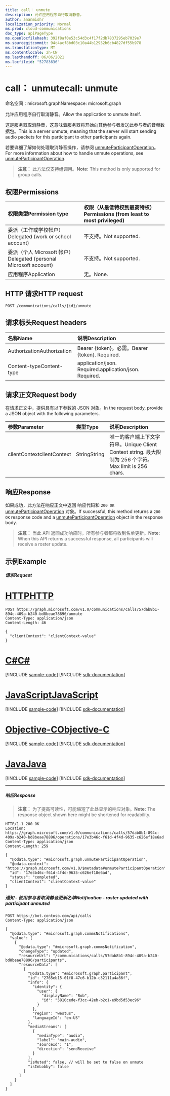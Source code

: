 ```yaml
---
title: call： unmute
description: 允许应用程序自行取消静音。
author: ananmishr
localization_priority: Normal
ms.prod: cloud-communications
doc_type: apiPageType
ms.openlocfilehash: 392f8af0e53c54d3c4f17f2db7837295eb7039e7
ms.sourcegitcommit: 94c4acf8bd03c10a44b12952b6cb4827df55b978
ms.translationtype: MT
ms.contentlocale: zh-CN
ms.lasthandoff: 06/06/2021
ms.locfileid: "52783636"
---
```

# <a name="call-unmute"></a><span data-ttu-id="13fc6-103">call： unmute</span><span class="sxs-lookup"><span data-stu-id="13fc6-103">call: unmute</span></span>

<span data-ttu-id="13fc6-104">命名空间：microsoft.graph</span><span class="sxs-lookup"><span data-stu-id="13fc6-104">Namespace: microsoft.graph</span></span>

<span data-ttu-id="13fc6-105">允许应用程序自行取消静音。</span><span class="sxs-lookup"><span data-stu-id="13fc6-105">Allow the application to unmute itself.</span></span>

<span data-ttu-id="13fc6-106">这是服务器取消静音，这意味着服务器将开始向其他参与者发送此参与者的音频数据包。</span><span class="sxs-lookup"><span data-stu-id="13fc6-106">This is a server unmute, meaning that the server will start sending audio packets for this participant to other participants again.</span></span>

<span data-ttu-id="13fc6-107">若要详细了解如何处理取消静音操作，请参阅 [unmuteParticipantOperation](../resources/unmuteParticipantoperation.md)。</span><span class="sxs-lookup"><span data-stu-id="13fc6-107">For more information about how to handle unmute operations, see [unmuteParticipantOperation](../resources/unmuteParticipantoperation.md).</span></span>

> <span data-ttu-id="13fc6-108">**注意：** 此方法仅支持组调用。</span><span class="sxs-lookup"><span data-stu-id="13fc6-108">**Note:** This method is only supported for group calls.</span></span>

## <a name="permissions"></a><span data-ttu-id="13fc6-109">权限</span><span class="sxs-lookup"><span data-stu-id="13fc6-109">Permissions</span></span>

| <span data-ttu-id="13fc6-110">权限类型</span><span class="sxs-lookup"><span data-stu-id="13fc6-110">Permission type</span></span>                        | <span data-ttu-id="13fc6-111">权限（从最低特权到最高特权）</span><span class="sxs-lookup"><span data-stu-id="13fc6-111">Permissions (from least to most privileged)</span></span> |
|:---------------------------------------|:--------------------------------------------|
| <span data-ttu-id="13fc6-112">委派（工作或学校帐户）</span><span class="sxs-lookup"><span data-stu-id="13fc6-112">Delegated (work or school account)</span></span>     | <span data-ttu-id="13fc6-113">不支持。</span><span class="sxs-lookup"><span data-stu-id="13fc6-113">Not supported.</span></span>                               |
| <span data-ttu-id="13fc6-114">委派（个人 Microsoft 帐户）</span><span class="sxs-lookup"><span data-stu-id="13fc6-114">Delegated (personal Microsoft account)</span></span> | <span data-ttu-id="13fc6-115">不支持。</span><span class="sxs-lookup"><span data-stu-id="13fc6-115">Not supported.</span></span>                               |
| <span data-ttu-id="13fc6-116">应用程序</span><span class="sxs-lookup"><span data-stu-id="13fc6-116">Application</span></span>                            | <span data-ttu-id="13fc6-117">无。</span><span class="sxs-lookup"><span data-stu-id="13fc6-117">None.</span></span>                                        |

## <a name="http-request"></a><span data-ttu-id="13fc6-118">HTTP 请求</span><span class="sxs-lookup"><span data-stu-id="13fc6-118">HTTP request</span></span>
<!-- { "blockType": "ignored" } -->
```http
POST /communications/calls/{id}/unmute
```

## <a name="request-headers"></a><span data-ttu-id="13fc6-119">请求标头</span><span class="sxs-lookup"><span data-stu-id="13fc6-119">Request headers</span></span>
| <span data-ttu-id="13fc6-120">名称</span><span class="sxs-lookup"><span data-stu-id="13fc6-120">Name</span></span>          | <span data-ttu-id="13fc6-121">说明</span><span class="sxs-lookup"><span data-stu-id="13fc6-121">Description</span></span>               |
|:--------------|:--------------------------|
| <span data-ttu-id="13fc6-122">Authorization</span><span class="sxs-lookup"><span data-stu-id="13fc6-122">Authorization</span></span> | <span data-ttu-id="13fc6-p101">Bearer {token}。必需。</span><span class="sxs-lookup"><span data-stu-id="13fc6-p101">Bearer {token}. Required.</span></span> |
| <span data-ttu-id="13fc6-125">Content-type</span><span class="sxs-lookup"><span data-stu-id="13fc6-125">Content-type</span></span> | <span data-ttu-id="13fc6-p102">application/json. Required.</span><span class="sxs-lookup"><span data-stu-id="13fc6-p102">application/json. Required.</span></span>|

## <a name="request-body"></a><span data-ttu-id="13fc6-128">请求正文</span><span class="sxs-lookup"><span data-stu-id="13fc6-128">Request body</span></span>
<span data-ttu-id="13fc6-129">在请求正文中，提供具有以下参数的 JSON 对象。</span><span class="sxs-lookup"><span data-stu-id="13fc6-129">In the request body, provide a JSON object with the following parameters.</span></span>

| <span data-ttu-id="13fc6-130">参数</span><span class="sxs-lookup"><span data-stu-id="13fc6-130">Parameter</span></span>      | <span data-ttu-id="13fc6-131">类型</span><span class="sxs-lookup"><span data-stu-id="13fc6-131">Type</span></span>    |<span data-ttu-id="13fc6-132">说明</span><span class="sxs-lookup"><span data-stu-id="13fc6-132">Description</span></span>|
|:---------------|:--------|:----------|
|<span data-ttu-id="13fc6-133">clientContext</span><span class="sxs-lookup"><span data-stu-id="13fc6-133">clientContext</span></span>|<span data-ttu-id="13fc6-134">String</span><span class="sxs-lookup"><span data-stu-id="13fc6-134">String</span></span>|<span data-ttu-id="13fc6-135">唯一的客户端上下文字符串。</span><span class="sxs-lookup"><span data-stu-id="13fc6-135">Unique Client Context string.</span></span> <span data-ttu-id="13fc6-136">最大限制为 256 个字符。</span><span class="sxs-lookup"><span data-stu-id="13fc6-136">Max limit is 256 chars.</span></span>|

## <a name="response"></a><span data-ttu-id="13fc6-137">响应</span><span class="sxs-lookup"><span data-stu-id="13fc6-137">Response</span></span>
<span data-ttu-id="13fc6-138">如果成功，此方法在响应正文中返回 响应代码和 `200 OK` [unmuteParticipantOperation](../resources/unmuteParticipantoperation.md) 对象。</span><span class="sxs-lookup"><span data-stu-id="13fc6-138">If successful, this method returns a `200 OK` response code and a [unmuteParticipantOperation](../resources/unmuteParticipantoperation.md) object in the response body.</span></span>

><span data-ttu-id="13fc6-139">**注意：** 当此 API 返回成功响应时，所有参与者都将收到名单更新。</span><span class="sxs-lookup"><span data-stu-id="13fc6-139">**Note:** When this API returns a successful response, all participants will receive a roster update.</span></span>

## <a name="example"></a><span data-ttu-id="13fc6-140">示例</span><span class="sxs-lookup"><span data-stu-id="13fc6-140">Example</span></span>

##### <a name="request"></a><span data-ttu-id="13fc6-141">请求</span><span class="sxs-lookup"><span data-stu-id="13fc6-141">Request</span></span>

# <a name="http"></a>[<span data-ttu-id="13fc6-142">HTTP</span><span class="sxs-lookup"><span data-stu-id="13fc6-142">HTTP</span></span>](#tab/http)
<!-- {
  "blockType": "request",
  "name": "call-unmute"
}-->
```http
POST https://graph.microsoft.com/v1.0/communications/calls/57dab8b1-894c-409a-b240-bd8beae78896/unmute
Content-Type: application/json
Content-Length: 46

{
  "clientContext": "clientContext-value"
}
```
# <a name="c"></a>[<span data-ttu-id="13fc6-143">C#</span><span class="sxs-lookup"><span data-stu-id="13fc6-143">C#</span></span>](#tab/csharp)
[!INCLUDE [sample-code](../includes/snippets/csharp/call-unmute-csharp-snippets.md)]
[!INCLUDE [sdk-documentation](../includes/snippets/snippets-sdk-documentation-link.md)]

# <a name="javascript"></a>[<span data-ttu-id="13fc6-144">JavaScript</span><span class="sxs-lookup"><span data-stu-id="13fc6-144">JavaScript</span></span>](#tab/javascript)
[!INCLUDE [sample-code](../includes/snippets/javascript/call-unmute-javascript-snippets.md)]
[!INCLUDE [sdk-documentation](../includes/snippets/snippets-sdk-documentation-link.md)]

# <a name="objective-c"></a>[<span data-ttu-id="13fc6-145">Objective-C</span><span class="sxs-lookup"><span data-stu-id="13fc6-145">Objective-C</span></span>](#tab/objc)
[!INCLUDE [sample-code](../includes/snippets/objc/call-unmute-objc-snippets.md)]
[!INCLUDE [sdk-documentation](../includes/snippets/snippets-sdk-documentation-link.md)]

# <a name="java"></a>[<span data-ttu-id="13fc6-146">Java</span><span class="sxs-lookup"><span data-stu-id="13fc6-146">Java</span></span>](#tab/java)
[!INCLUDE [sample-code](../includes/snippets/java/call-unmute-java-snippets.md)]
[!INCLUDE [sdk-documentation](../includes/snippets/snippets-sdk-documentation-link.md)]

---


##### <a name="response"></a><span data-ttu-id="13fc6-147">响应</span><span class="sxs-lookup"><span data-stu-id="13fc6-147">Response</span></span>

> <span data-ttu-id="13fc6-148">**注意：** 为了提高可读性，可能缩短了此处显示的响应对象。</span><span class="sxs-lookup"><span data-stu-id="13fc6-148">**Note:** The response object shown here might be shortened for readability.</span></span>

<!-- {
  "blockType": "response",
  "truncated": true,
  "@odata.type": "microsoft.graph.unmuteParticipantOperation"
} -->
```http
HTTP/1.1 200 OK
Location: https://graph.microsoft.com/v1.0/communications/calls/57dab8b1-894c-409a-b240-bd8beae78896/operations/17e3b46c-f61d-4f4d-9635-c626ef18e6ad
Content-Type: application/json
Content-Length: 259

{
  "@odata.type": "#microsoft.graph.unmuteParticipantOperation",
  "@odata.context": "https://graph.microsoft.com/v1.0/$metadata#unmuteParticipantOperation",
  "id": "17e3b46c-f61d-4f4d-9635-c626ef18e6ad",
  "status": "completed",
  "clientContext": "clientContext-value"
}
```

##### <a name="notification---roster-updated-with-participant-unmuted"></a><span data-ttu-id="13fc6-149">通知 - 使用参与者取消静音更新名单</span><span class="sxs-lookup"><span data-stu-id="13fc6-149">Notification - roster updated with participant unmuted</span></span>
<!-- {
  "blockType": "example",
  "@odata.type": "microsoft.graph.commsNotifications"
}-->
```http
POST https://bot.contoso.com/api/calls
Content-Type: application/json

{
  "@odata.type": "#microsoft.graph.commsNotifications",
  "value": [
    {
      "@odata.type": "#microsoft.graph.commsNotification",
      "changeType": "updated",
      "resourceUrl": "/communications/calls/57dab8b1-894c-409a-b240-bd8beae78896/participants",
      "resourceData": [
        {
          "@odata.type": "#microsoft.graph.participant",
          "id": "2765eb15-01f8-47c6-b12b-c32111a4a86f",
          "info": {
            "identity": {
              "user": {
                "displayName": "Bob",
                "id": "5810cede-f3cc-42eb-b2c1-e9bd5d53ec96"
              }
            },
            "region": "westus",
            "languageId": "en-US"
          },
          "mediaStreams": [
            {
              "mediaType": "audio",
              "label": "main-audio",
              "sourceId": "1",
              "direction": "sendReceive"
            }
          ],
          "isMuted": false, // will be set to false on unmute
          "isInLobby": false
        }
      ]
    }
  ]
}
```

<!-- uuid: 8fcb5dbc-d5aa-4681-8e31-b001d5168d79
2015-10-25 14:57:30 UTC -->
<!--
{
  "type": "#page.annotation",
  "description": "call: unmute",
  "keywords": "",
  "section": "documentation",
  "tocPath": "",
  "suppressions": [
  ]
}
-->

